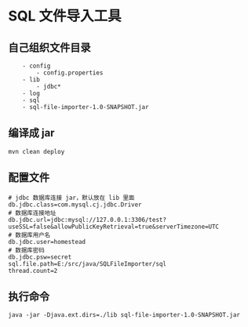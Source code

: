 # SQL 文件导入工具

## 自己组织文件目录
```
    - config
        - config.properties
    - lib
        - jdbc*
    - log
    - sql
    - sql-file-importer-1.0-SNAPSHOT.jar

```
## 编译成 jar
`mvn clean deploy`
## 配置文件
```$xslt
# jdbc 数据库连接 jar，默认放在 lib 里面
db.jdbc.class=com.mysql.cj.jdbc.Driver
# 数据库连接地址
db.jdbc.url=jdbc:mysql://127.0.0.1:3306/test?useSSL=false&allowPublicKeyRetrieval=true&serverTimezone=UTC
# 数据库用户名
db.jdbc.user=homestead
# 数据库密码
db.jdbc.psw=secret
sql.file.path=E:/src/java/SQLFileImporter/sql
thread.count=2

```
## 执行命令
```
java -jar -Djava.ext.dirs=./lib sql-file-importer-1.0-SNAPSHOT.jar
```
